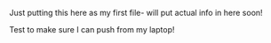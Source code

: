 Just putting this here as my first file- will put actual info in here soon!

Test to make sure I can push from my laptop!